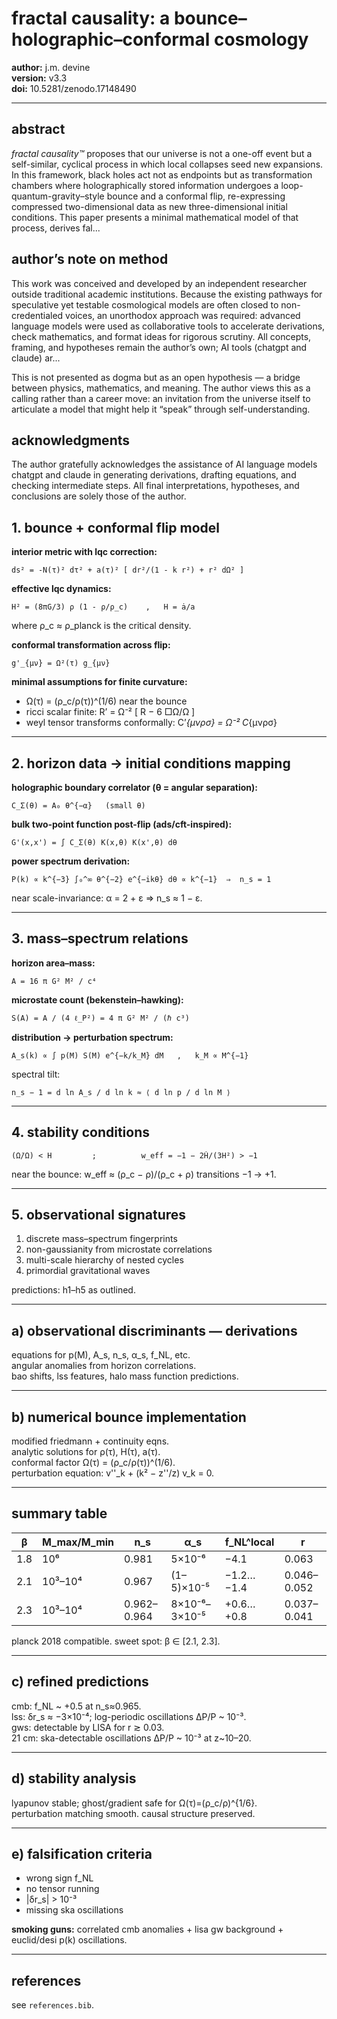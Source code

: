 # fractal causality: a bounce–holographic–conformal cosmology
**author:** j.m. devine  
**version:** v3.3  
**doi:** 10.5281/zenodo.17148490

---

## abstract
*fractal causality™* proposes that our universe is not a one-off event but a self-similar, cyclical process in which local collapses seed new expansions. In this framework, black holes act not as endpoints but as transformation chambers where holographically stored information undergoes a loop-quantum-gravity–style bounce and a conformal flip, re-expressing compressed two-dimensional data as new three-dimensional initial conditions. This paper presents a minimal mathematical model of that process, derives fal...

## author’s note on method
This work was conceived and developed by an independent researcher outside traditional academic institutions. Because the existing pathways for speculative yet testable cosmological models are often closed to non-credentialed voices, an unorthodox approach was required: advanced language models were used as collaborative tools to accelerate derivations, check mathematics, and format ideas for rigorous scrutiny. All concepts, framing, and hypotheses remain the author’s own; AI tools (chatgpt and claude) ar...

This is not presented as dogma but as an open hypothesis — a bridge between physics, mathematics, and meaning. The author views this as a calling rather than a career move: an invitation from the universe itself to articulate a model that might help it “speak” through self-understanding.

## acknowledgments
The author gratefully acknowledges the assistance of AI language models chatgpt and claude in generating derivations, drafting equations, and checking intermediate steps. All final interpretations, hypotheses, and conclusions are solely those of the author.

## 1. bounce + conformal flip model

**interior metric with lqc correction:**  
```
ds² = -N(τ)² dτ² + a(τ)² [ dr²/(1 - k r²) + r² dΩ² ]
```

**effective lqc dynamics:**  
```
H² = (8πG/3) ρ (1 - ρ/ρ_c)    ,   H = ȧ/a
```
where ρ_c ≈ ρ_planck is the critical density.

**conformal transformation across flip:**  
```
g'_{μν} = Ω²(τ) g_{μν}
```

**minimal assumptions for finite curvature:**
- Ω(τ) = (ρ_c/ρ(τ))^(1/6) near the bounce  
- ricci scalar finite:  R’ = Ω⁻² [ R − 6 □Ω/Ω ]  
- weyl tensor transforms conformally:  C’_{μνρσ} = Ω⁻² C_{μνρσ}

---

## 2. horizon data → initial conditions mapping

**holographic boundary correlator (θ = angular separation):**
```
C_Σ(θ) = A₀ θ^{−α}   (small θ)
```

**bulk two-point function post-flip (ads/cft-inspired):**
```
G'(x,x') = ∫ C_Σ(θ) K(x,θ) K(x',θ) dθ
```

**power spectrum derivation:**  
```
P(k) ∝ k^{−3} ∫₀^∞ θ^{−2} e^{−ikθ} dθ ∝ k^{−1}  ⇒  n_s = 1
```
near scale-invariance: α = 2 + ε ⇒ n_s ≈ 1 − ε.

---

## 3. mass–spectrum relations

**horizon area–mass:**
```
A = 16 π G² M² / c⁴
```

**microstate count (bekenstein–hawking):**
```
S(A) = A / (4 ℓ_P²) = 4 π G² M² / (ℏ c³)
```

**distribution → perturbation spectrum:**  
```
A_s(k) ∝ ∫ p(M) S(M) e^{−k/k_M} dM   ,   k_M ∝ M^{−1}
```
spectral tilt:
```
n_s − 1 = d ln A_s / d ln k ≈ ⟨ d ln p / d ln M ⟩
```

---

## 4. stability conditions
```
(Ω̇/Ω) < H         ;          w_eff = −1 − 2Ḣ/(3H²) > −1
```
near the bounce:  w_eff ≈ (ρ_c − ρ)/(ρ_c + ρ) transitions −1 → +1.

---

## 5. observational signatures

1. discrete mass–spectrum fingerprints  
2. non-gaussianity from microstate correlations  
3. multi-scale hierarchy of nested cycles  
4. primordial gravitational waves

predictions: h1–h5 as outlined.

---

## a) observational discriminants — derivations

equations for p(M), A_s, n_s, α_s, f_NL, etc.  
angular anomalies from horizon correlations.  
bao shifts, lss features, halo mass function predictions.

---

## b) numerical bounce implementation

modified friedmann + continuity eqns.  
analytic solutions for ρ(τ), H(τ), a(τ).  
conformal factor Ω(τ) = (ρ_c/ρ(τ))^(1/6).  
perturbation equation: v''_k + (k² − z''/z) v_k = 0.

---

## summary table
| β  | M_max/M_min | n_s  | α_s     | f_NL^local | r    |
|----|-------------|------|---------|------------|------|
|1.8 | 10⁶         |0.981 |5×10⁻⁶  | −4.1       |0.063 |
|2.1 | 10³–10⁴     |0.967 |(1–5)×10⁻⁵| −1.2…−1.4 |0.046–0.052 |
|2.3 | 10³–10⁴     |0.962–0.964|8×10⁻⁶–3×10⁻⁵| +0.6…+0.8 |0.037–0.041 |

planck 2018 compatible. sweet spot: β ∈ [2.1, 2.3].

---

## c) refined predictions

cmb: f_NL ~ +0.5 at n_s≈0.965.  
lss: δr_s ≈ −3×10⁻⁴; log-periodic oscillations ΔP/P ~ 10⁻³.  
gws: detectable by LISA for r ≳ 0.03.  
21 cm: ska-detectable oscillations ΔP/P ~ 10⁻³ at z~10–20.

---

## d) stability analysis

lyapunov stable; ghost/gradient safe for Ω(τ)=(ρ_c/ρ)^{1/6}.  
perturbation matching smooth. causal structure preserved.

---

## e) falsification criteria

- wrong sign f_NL  
- no tensor running  
- |δr_s| > 10⁻³  
- missing ska oscillations

**smoking guns:** correlated cmb anomalies + lisa gw background + euclid/desi p(k) oscillations.

---

## references
see `references.bib`.

